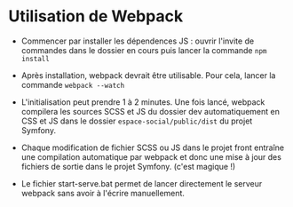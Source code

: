 # Utilisation de Webpack

- Commencer par installer les dépendences JS : ouvrir l'invite de commandes dans le dossier en cours puis lancer la commande ```npm install```
- Après installation, webpack devrait être utilisable. Pour cela, lancer la commande ```webpack --watch```

- L'initialisation peut prendre 1 à 2 minutes. Une fois lancé, webpack compilera les sources SCSS et JS du dossier dev automatiquement en CSS et JS dans le dossier ```espace-social/public/dist``` du projet Symfony.

- Chaque modification de fichier SCSS ou JS dans le projet front entraîne une compilation automatique par webpack et donc une mise à jour des fichiers de sortie dans le projet Symfony. (c'est magique !)

- Le fichier start-serve.bat permet de lancer directement le serveur webpack sans avoir à l'écrire manuellement.